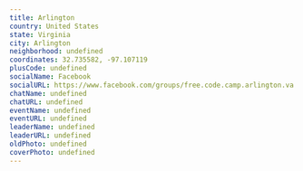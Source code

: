 ```yaml
---
title: Arlington
country: United States
state: Virginia
city: Arlington
neighborhood: undefined
coordinates: 32.735582, -97.107119
plusCode: undefined
socialName: Facebook
socialURL: https://www.facebook.com/groups/free.code.camp.arlington.va
chatName: undefined
chatURL: undefined
eventName: undefined
eventURL: undefined
leaderName: undefined
leaderURL: undefined
oldPhoto: undefined
coverPhoto: undefined
---
```

